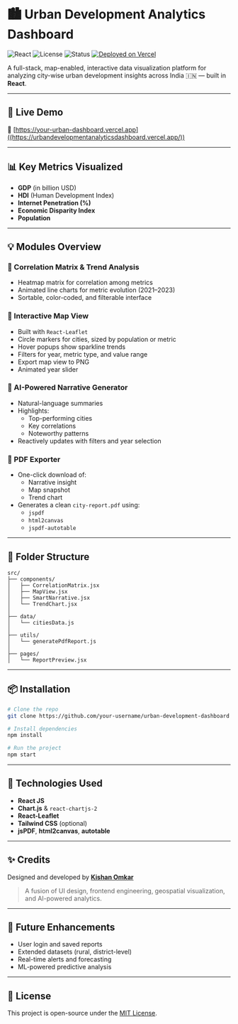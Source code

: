 
# 🏙️ Urban Development Analytics Dashboard

![React](https://img.shields.io/badge/Made%20with-React-61DAFB?logo=react)
![License](https://img.shields.io/badge/License-MIT-blue.svg)
![Status](https://img.shields.io/badge/Status-In%20Development-yellow)
[![Deployed on Vercel]([https://vercel.com/button)](https://vercel.com/new](https://urbandevelopmentanalyticsdashboard.vercel.app/))

A full-stack, map-enabled, interactive data visualization platform for analyzing city-wise urban development insights across India 🇮🇳 — built in **React**.

---

## 🚀 Live Demo

🔗 [https://your-urban-dashboard.vercel.app]((https://urbandevelopmentanalyticsdashboard.vercel.app/))

---

## 📊 Key Metrics Visualized

- **GDP** (in billion USD)  
- **HDI** (Human Development Index)  
- **Internet Penetration (%)**  
- **Economic Disparity Index**  
- **Population**

---

## 💡 Modules Overview

### 🔹 Correlation Matrix & Trend Analysis
- Heatmap matrix for correlation among metrics
- Animated line charts for metric evolution (2021–2023)
- Sortable, color-coded, and filterable interface

### 🔹 Interactive Map View
- Built with `React-Leaflet`
- Circle markers for cities, sized by population or metric
- Hover popups show sparkline trends
- Filters for year, metric type, and value range
- Export map view to PNG
- Animated year slider

### 🔹 AI-Powered Narrative Generator
- Natural-language summaries
- Highlights:
  - Top-performing cities
  - Key correlations
  - Noteworthy patterns
- Reactively updates with filters and year selection

### 🔹 PDF Exporter
- One-click download of:
  - Narrative insight
  - Map snapshot
  - Trend chart
- Generates a clean `city-report.pdf` using:
  - `jspdf`
  - `html2canvas`
  - `jspdf-autotable`

---

## 📁 Folder Structure

```
src/
├── components/
│   ├── CorrelationMatrix.jsx
│   ├── MapView.jsx
│   ├── SmartNarrative.jsx
│   └── TrendChart.jsx
│
├── data/
│   └── citiesData.js
│
├── utils/
│   └── generatePdfReport.js
│
├── pages/
│   └── ReportPreview.jsx
```

---

## 📦 Installation

```bash
# Clone the repo
git clone https://github.com/your-username/urban-development-dashboard

# Install dependencies
npm install

# Run the project
npm start
```

---

## 🧠 Technologies Used

- **React JS**
- **Chart.js** & `react-chartjs-2`
- **React-Leaflet**
- **Tailwind CSS** (optional)
- **jsPDF**, **html2canvas**, **autotable**

---

## ✨ Credits

Designed and developed by **[Kishan Omkar](https://www.linkedin.com/in/kishan-omkar-022226314/)**  
> A fusion of UI design, frontend engineering, geospatial visualization, and AI-powered analytics.

---

## 📌 Future Enhancements

- User login and saved reports
- Extended datasets (rural, district-level)
- Real-time alerts and forecasting
- ML-powered predictive analysis

---

## 📝 License

This project is open-source under the [MIT License](LICENSE).
